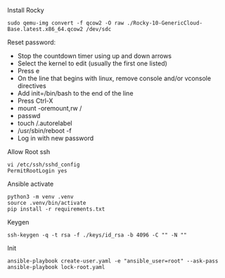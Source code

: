 Install Rocky

```
sudo qemu-img convert -f qcow2 -O raw ./Rocky-10-GenericCloud-Base.latest.x86_64.qcow2 /dev/sdc
```
Reset password:
- Stop the countdown timer using up and down arrows
- Select the kernel to edit (usually the first one listed)
- Press e
- On the line that begins with linux, remove console and/or vconsole directives
- Add init=/bin/bash to the end of the line
- Press Ctrl-X
- mount -oremount,rw /
- passwd
- touch /.autorelabel
- /usr/sbin/reboot -f
- Log in with new password

Allow Root ssh
```
vi /etc/ssh/sshd_config
PermitRootLogin yes
```

Ansible activate
```
python3 -m venv .venv
source .venv/bin/activate
pip install -r requirements.txt
```

Keygen
```
ssh-keygen -q -t rsa -f ./keys/id_rsa -b 4096 -C "" -N ""
```

Init
```
ansible-playbook create-user.yaml -e "ansible_user=root" --ask-pass
ansible-playbook lock-root.yaml
```
